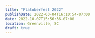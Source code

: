 ```yaml
---
title: "Flatoberfest 2022"
publishDate: 2022-03-04T16:10:54-07:00
date: 2022-10-07T15:56:36-07:00
location: Greenville, SC
draft: true
---
```



